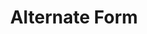 ---
title: "Alternate Form"

ability:
  types: ["Su"]
  description: |
    A creature with this special quality has the ability to assume one or more specific alternate forms. This ability works much like the {% spell_link polymorph %} spell, except that the creature is limited to the forms specified, and does not regain any hit points for changing its form. Assuming an alternate form results in the following changes to the creature:

     * The creature retains the type and subtype of its original form. It gains the size of its new form.
     * The creature loses the natural weapons, natural armor, movement modes, and extraordinary special attacks of its original form.
     * The creature gains the natural weapons, natural armor, movement modes, and extraordinary special attacks of its new form.
     * The creature retains the special qualities of its original form. It does not gain any special qualities of its new form.
     * The creature retains the spell-like abilities and supernatural attacks of its old form (except for breath weapons and gaze attacks). It does not gain the spell-like abilities or supernatural attacks of its new form.
     * The creature gains the physical ability scores (Str, Dex, Con) of its new form. It retains the mental ability scores (Int, Wis, Cha) of its original form.
     * The creature retains its hit points and save bonuses, although its save modifiers may change due to a change in ability scores.
     * The creature retains any spellcasting ability it had in its original form, although it must be able to speak intelligibly to cast spells with verbal components and it must have humanlike hands to cast spells with somatic components.
     * The creature is effectively camouflaged as a creature of its new form, and it gains a +10 bonus on {% skill_link disguise %} checks if it uses this ability to create a disguise.
---